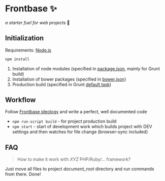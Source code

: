 # Frontbase :sparkles:

*a starter fuel for web projects* :rocket:

## Initialization

Requirements: [Node.js](http://nodejs.org/download)


```sh
npm install
```

1. Installation of node modules (specified in [package.json](package.json), mainly for Grunt build)
2. Installation of bower packages (specified in [bower.json](bower.json))
3. Production build (specified in Grunt [default task](Gruntfile.js))


## Workflow

Follow [Frontbase ideology](https://github.com/Clevis/Wiki/blob/master/pages/Frontbase.md) and write a perfect, well documented code

* `npm run-script build` - for project production build
* `npm start` - start of development work which builds project with DEV settings and then watches for file change (browser-sync included)


## FAQ

> How to make it work with *XYZ* PHP/Ruby/... framework?

Just move all files to project *document_root* directory and run commands from there. Done!
